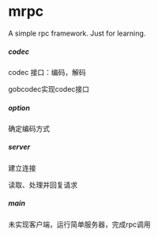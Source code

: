 # mrpc
 A simple rpc framework. Just for learning.

##### codec

codec 接口：编码，解码

gobcodec实现codec接口

##### option

确定编码方式

##### server

建立连接

读取、处理并回复请求

##### main

未实现客户端，运行简单服务器，完成rpc调用

